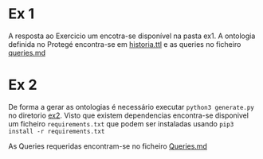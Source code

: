 # Ex 1
A resposta ao Exercicio um encotra-se disponível na pasta ex1.
A ontologia definida no Protegé encontra-se em [historia.ttl](historia.ttl) e as queries no ficheiro [queries.md](ex1/queries.md)

# Ex 2
De forma a gerar as ontologias é necessário executar ```python3 generate.py``` no diretorio [ex2](ex2).
Visto que existem dependencias encontra-se disponivel um ficheiro ```requirements.txt``` que podem ser instaladas usando ```pip3 install -r requirements.txt```

As Queries requeridas encontram-se no ficheiro [Queries.md](ex2/Queries.md)
